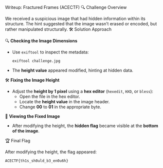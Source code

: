 Writeup: Fractured Frames (ACECTF)
🔍 Challenge Overview

We received a suspicious image that had hidden information within its structure. The hint suggested that the image wasn’t erased or encoded, but rather manipulated structurally.
🛠️ Solution Approach

🔍 **Checking the Image Dimensions**  
- Use `exiftool` to inspect the metadata:  
  ```bash
  exiftool challenge.jpg
  ```  
- The **height value** appeared modified, hinting at hidden data.  

🛠 **Fixing the Image Height**  
- Adjust the **height by 1 pixel** using a **hex editor** (`hexedit`, `HXD`, or `bless`):  
  - Open the file in the hex editor.  
  - Locate the **height value** in the image header.  
  - Change **00** to **01** in the appropriate byte.  

👀 **Viewing the Fixed Image**  
- After modifying the height, the **hidden flag** became visible at the **bottom of the image**.

🏆 Final Flag

After modifying the height, the flag appeared:
```
ACECTF{th1s_sh0uld_b3_en0u6h}
```
